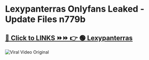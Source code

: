 
 # Lexypanterras Onlyfans Leaked - Update Files n779b

## <h2><a href="https://clipsfans.com/Lexypanterras&ref=git">🔗 Click to LINKS ⏩⏩ 👉 🟢 Lexypanterras </a></h2>

<a href="https://clipsfans.com/Lexypanterras&ref=git" rel="nofollow" data-target="animated-image.originalLink"><img src="https://i.ibb.co.com/xMMVF88/686577567.gif" alt="Viral Video Original" style="max-width: 100%; display: inline-block;" data-target="animated-image.originalImage"></a>

